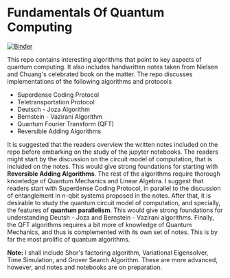 # Fundamentals Of Quantum Computing

[![Binder](https://mybinder.org/badge_logo.svg)](https://mybinder.org/v2/gh/DiegoHerrera262/QuantumComputing/master)

This repo contains interesting algorithms that point to key aspects of quantum computing. It also includes handwritten notes taken from Nielsen and Chuang's celebrated book on the matter. The repo discusses implementations of the following algorithms and protocols

* Superdense Coding Protocol
* Teletransportation Protocol
* Deutsch - Joza Algorithm
* Bernstein - Vazirani Algorithm
* Quantum Fourier Transform (QFT)
* Reversible Adding Algorithms

It is suggested that the readers overview the written notes included on the repo before embarking on the study of the jupyter notebooks. The readers might start by the discussion on the circuit model of computation, that is included on the notes. This would give strong foundations for starting with **Reversible Adding Algorithms**. The rest of the algorithms require thorough knowledge of Quantum Mechanics and Linear Algebra. I suggest that readers start with Superdense Coding Protocol, in parallel to the discussion of entanglement in n-qbit systems proposed in the notes. After that, it is desirable to study the quantum circuit model of computation, and specially, the features of **quantum parallelism**. This would give strong foundations for understanding Deutsh - Joza and Bernstein - Vazirani algorithms. Finally, the QFT algorithms requires a bit more of knowledge of Quantum Mechanics, and thus is complemented with its own set of notes. This is by far the most prolific of quantum algorithms.

**Note:** I shall include Shor's factoring algorithm, Variational Eigensolver, Time Simulation, and Grover Search Algorithm. These are more advanced, however, and notes and notebooks are on preparation.

